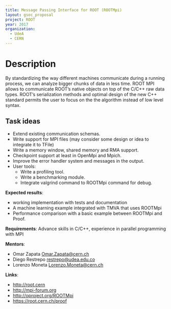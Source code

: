 ```yaml
---
title: Message Passing Interface for ROOT (ROOTMpi)
layout: gsoc_proposal
project: ROOT
year: 2017
organization:
  - UdeA
  - CERN
---
```


# Description

By standardizing the way different machines communicate during a running process, we can analyze bigger chunks of data in less time. ROOT MPI allows to communicate ROOT’s native objects on top of the C/C++ raw data types. ROOT’s serialization methods and optimal design of the new C++ standard permits the user to focus on the the algorithm instead of low level syntax.


## Task ideas
 * Extend existing communication schemas.
 * Write support for MPI files (may consider some design or idea to integrate it to TFile)
 * Write a memory window, shared memory and RMA support.
 * Checkpoint support at least in OpenMpi and Mpich.
 * Improve the error handler system and messages in the output.
 * User tools:
    * Write a profiling tool.
    * Write a benchmarking module.
    * Integrate valgrind command to ROOTMpi command for debug.

**Expected results**: 
* working implementation with tests and documentation
* A machine learning example integrated with TMVA that uses ROOTMpi 
* Performance comparison with a basic example between ROOTMpi and Proof. 

**Requirements**: Advance skills in C/C++, experience in parallel programming with MPI

**Mentors**: 

  * Omar Zapata  Omar.Zapata@cern.ch
  * Diego Restrepo restrepo@udea.edu.co
  * Lorenzo Moneta  Lorenzo.Moneta@cern.ch

**Links**:

  * http://root.cern 
  * http://mpi-forum.org
  * http://oproject.org/ROOTMpi
  * https://root.cern.ch/proof


